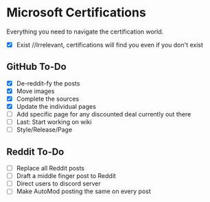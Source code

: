 # Microsoft Certifications
Everything you need to navigate the certification world.

- [x] Exist //Irrelevant, certifications will find you even if you don't exist

## GitHub To-Do
- [x] De-reddit-fy the posts
- [x] Move images
- [x] Complete the sources
- [x] Update the individual pages
- [ ] Add specific page for any discounted deal currently out there
- [ ] Last: Start working on wiki
- [ ] Style/Release/Page
  
## Reddit To-Do
- [ ] Replace all Reddit posts
- [ ] Draft a middle finger post to Reddit
- [ ] Direct users to discord server
- [ ] Make AutoMod posting the same on every post
